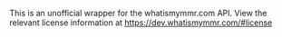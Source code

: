 This is an unofficial wrapper for the whatismymmr.com API. View the relevant license information at https://dev.whatismymmr.com/#license
